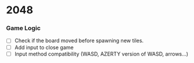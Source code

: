 # 2048

### Game Logic
- [ ] Check if the board moved before spawning new tiles.
- [ ] Add input to close game
- [ ] Input method compatibility (WASD, AZERTY version of WASD, arrows...)